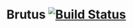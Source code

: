 # Brutus [![Build Status](https://travis-ci.com/PLD-H4111-COMP/Brutus.svg?branch=master)](https://travis-ci.com/PLD-H4111-COMP/Brutus)
